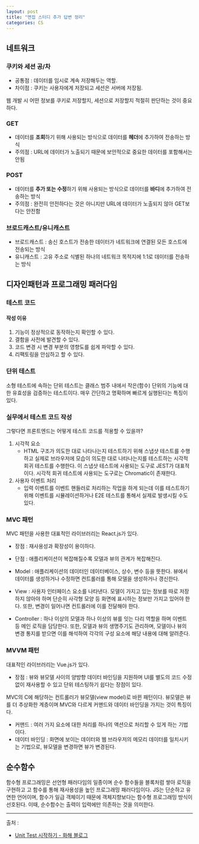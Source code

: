 ```yaml
---
layout: post
title: "면접 스터디 추가 답변 정리"
categories: CS
---
```


## 네트워크

### 쿠키와 세션 공/차

- 공통점 : 데이터를 임시로 계속 저장해두는 역할.
- 차이점 : 쿠키는 사용자에게 저장되고 세션은 서버에 저장됨.

웹 개발 시 어떤 정보를 쿠키로 저장할지, 세션으로 저장할지 적절히 판단하는 것이 중요하다.

### GET

- 데이터를 **조회**하기 위해 사용되는 방식으로 데이터를 **헤더**에 추가하여 전송하는 방식
- 주의점 : URL에 데이터가 노출되기 때문에 보안적으로 중요한 데이터를 포함해서는 안됨

### POST

- 데이터를 **추가 또는 수정**하기 위해 사용되는 방식으로 데이터를 **바디**에 추가하여 전송하는 방식
- 주의점 : 완전히 안전하다는 것은 아니지만 URL에 데이터가 노출되지 않아 GET보다는 안전함

### 브로드캐스트/유니캐스트

- 브로드캐스트 : 송신 호스트가 전송한 데이터가 네트워크에 연결된 모든 호스트에 전송되는 방식
- 유니캐스트 : 고유 주소로 식별된 하나의 네트워크 목적지에 1:1로 데이터를 전송하는 방식

## 디자인패턴과 프로그래밍 패러다임

### 테스트 코드

#### 작성 이유

1. 기능이 정상적으로 동작하는지 확인할 수 있다.
2. 결함을 사전에 발견할 수 있다.
3. 코드 변경 시 변경 부분의 영향도를 쉽게 파악할 수 있다.
4. 리팩토링을 안심하고 할 수 있다.

### 단위 테스트

소형 테스트에 속하는 단위 테스트는 클래스 범주 내에서 작은(함수) 단위의 기능에 대한 유효성을 검증하는 테스트이다. 매우 간단하고 명확하며 빠르게 실행된다는 특징이 있다.

### 실무에서 테스트 코드 작성

그렇다면 프론트엔드는 어떻게 테스트 코드를 적용할 수 있을까?

1. 시각적 요소
   - HTML 구조가 의도한 대로 나타나는지 테스트하기 위해 스냅샷 테스트를 수행하고 실제로 브라우저에 모습이 의도한 대로 나타나는지를 테스트하는 시각적 회귀 테스트를 수행한다. 이 스냅샷 테스트에 사용되는 도구로 JEST가 대표적이다. 시각적 회귀 테스트에 사용되는 도구로는 Chromatic이 존재한다.
2. 사용자 이벤트 처리
   - 입력 이벤트를 이벤트 핸들러로 처리하는 작업을 하게 되는데 이를 테스트하기 위해 이벤트를 시뮬레이션하거나 E2E 테스트를 통해서 실제로 발생시킬 수도 있다.

### MVC 패턴

MVC 패턴을 사용한 대표적인 라이브러리는 React.js가 있다.

- 장점 : 재사용성과 확장성이 용이하다.
- 단점 : 애플리케이션이 복잡해질수록 모델과 뷰의 관계가 복잡해진다.

- Model : 애플리케이션의 데이터인 데이터베이스, 상수, 변수 등을 뜻한다. 뷰에서 데이터를 생성하거나 수정하면 컨트롤러를 통해 모델을 생성하거나 갱신한다.
- View : 사용자 인터페이스 요소를 나타낸다. 모델이 가지고 있는 정보를 따로 저장하지 않아야 하며 단순히 사각형 모양 등 화면에 표시하는 정보만 가지고 있어야 한다. 또한, 변경이 일어나면 컨트롤러에 이를 전달해야 한다.
- Controller : 하나 이상의 모델과 하나 이상의 뷰를 잇는 다리 역할을 하며 이벤트 등 메인 로직을 담당한다. 또한, 모델과 뷰의 생명주기도 관리하며, 모델이나 뷰의 변경 통지를 받으면 이를 해석하여 각각의 구성 요소에 해당 내용에 대해 알려준다.

### MVVM 패턴

대표적인 라이브러리는 Vue.js가 있다.

- 장점 : 뷰와 뷰모델 사이의 양방향 데이터 바인딩을 지원하며 UI를 별도의 코드 수정 없이 재사용할 수 있고 단위 테스팅하기 쉽다는 장점이 있다.

MVC의 C에 해당하는 컨트롤러가 뷰모델(view model)로 바뀐 패턴이다.
뷰모델은 뷰를 더 추상화한 계층이며 MVC와 다르게 커맨드와 데이터 바인딩을 가지는 것이 특징이다.

- 커맨드 : 여러 가지 요소에 대한 처리를 하나의 액션으로 처리할 수 있게 하는 기법이다.
- 데이터 바인딩 : 화면에 보이는 데이터와 웹 브라우저의 메모리 데이터를 일치시키는 기법으로, 뷰모델을 변경하면 뷰가 변경된다.

## 순수함수

함수형 프로그래밍은 선언형 패러다임의 일종이며 순수 함수들을 블록처럼 쌓아 로직을 구현하고 고 함수를 통해 재사용성을 높인 프로그래밍 패러다임이다. JS는 단순하고 유연한 언어이며, 함수가 일급 객체이기 때문에 객체지향보다는 함수형 프로그래밍 방식이 선호된다. 이때, 순수함수는 출력이 입력에만 의존하는 것을 의미한다.

---

출처 :

- [Unit Test 시작하기 - 화해 블로그](http://blog.hwahae.co.kr/all/tech/tech-tech/6274/)
